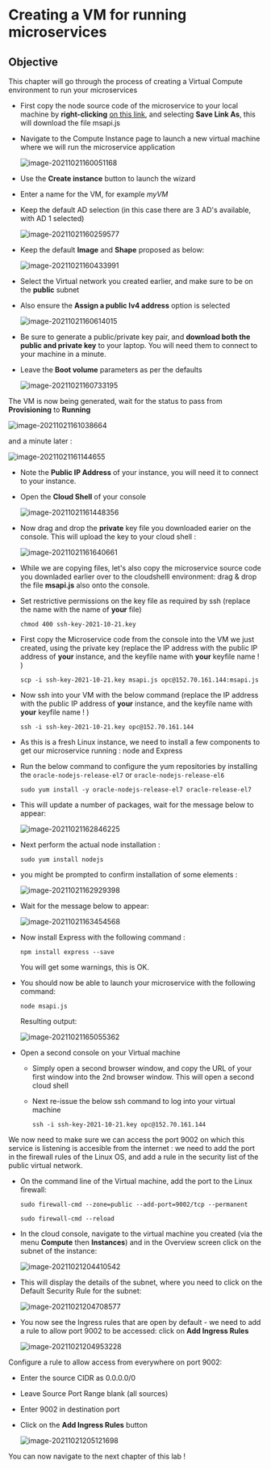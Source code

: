 # Creating a VM for running microservices



## Objective

This chapter will go through the process of creating a Virtual Compute environment to run your microservices

- First copy the node source code of the microservice to your local machine by 
  **right-clicking** [on this link](code/msapi.js), and selecting **Save Link As**, this will download the file msapi.js

- Navigate to the Compute Instance page to launch a new virtual machine where we will run the microservice application

  ![image-20211021160051168](images/image-20211021160051168.png)

- Use the **Create instance** button to launch the wizard

- Enter a name for the VM, for example *myVM*

- Keep the default AD selection (in this case there are 3 AD's available, with AD 1 selected)

  ![image-20211021160259577](images/image-20211021160259577.png)

- Keep the default **Image** and **Shape** proposed as below:

  ![image-20211021160433991](images/image-20211021160433991.png)

- Select the Virtual network you created earlier, and make sure to be on the **public** subnet

- Also ensure the **Assign a public Iv4 address** option is selected

  ![image-20211021160614015](images/image-20211021160614015.png)

- Be sure to generate a public/private key pair, and **download both the public and private key** to your laptop.  You will need them to connect to your machine in a minute.

- Leave the **Boot volume** parameters as per the defaults

  ![image-20211021160733195](images/image-20211021160733195.png)

The VM is now being generated, wait for the status to pass from **Provisioning** to **Running**

![image-20211021161038664](images/image-20211021161038664.png)

and a minute later : 

![image-20211021161144655](images/image-20211021161144655.png)

- Note the **Public IP Address** of your instance, you will need it to connect to your instance.

- Open the **Cloud Shell** of your console

  ![image-20211021161448356](images/image-20211021161448356.png)

- Now drag and drop the **private** key file you downloaded earier on the console.  This will upload the key to your cloud shell :

  ![image-20211021161640661](images/image-20211021161640661.png)

- While we are copying files, let's also copy the microservice source code you downladed earlier over to the cloudshelll environment: drag & drop the file **msapi.js** also onto the console.

- Set restrictive permissions on the key file as required by ssh 
  (replace the name with the name of **your** file)

  ```
  chmod 400 ssh-key-2021-10-21.key
  ```

- First copy the Microservice code from the console into the VM we just created, using the private key (replace the IP address with the public IP address of **your** instance, and the keyfile name with **your** keyfile name ! )

  ```
  scp -i ssh-key-2021-10-21.key msapi.js opc@152.70.161.144:msapi.js
  ```

- Now ssh into your VM with the below command
  (replace the IP address with the public IP address of **your** instance, and the keyfile name with **your** keyfile name ! )

  ```
  ssh -i ssh-key-2021-10-21.key opc@152.70.161.144
  ```

- As this is a fresh Linux instance, we need to install a few components to get our microservice running : node and Express

- Run the below command to configure the yum repositories by installing the `oracle-nodejs-release-el7` or `oracle-nodejs-release-el6`

  ```
  sudo yum install -y oracle-nodejs-release-el7 oracle-release-el7
  ```

- This will update a number of packages, wait for the message below to appear: 

  ![image-20211021162846225](images/image-20211021162846225.png)

- Next perform the actual node installation : 

  ```
  sudo yum install nodejs
  ```

- you might be prompted to confirm installation of some elements :

  ![image-20211021162929398](/Users/jleemans/dev/github/cloudtestdrive/DataManagement/DataMesh/DataMeshMonolithMicro/04-microservice/images/image-20211021162929398.png)

- Wait for the message below to appear:

  ![image-20211021163454568](images/image-20211021163454568.png)

- Now install Express with the following command :

  ```
  npm install express --save
  ```

  You will get some warnings, this is OK.

- You should now be able to launch your microservice with the following command:

  ```
  node msapi.js
  ```

  Resulting output: 

  ![image-20211021165055362](images/image-20211021165055362.png)



- Open a second console on your Virtual machine

  - Simply open a second browser window, and copy the URL of your first window into the 2nd browser window.  This will open a second cloud shell

  - Next re-issue the below ssh command to log into your virtual machine

    ```
    ssh -i ssh-key-2021-10-21.key opc@152.70.161.144
    ```

We now need to make sure we can access the port 9002 on which this service is listening is accesible from the internet : we need to add the port in the firewall rules of the Linux OS, and add a rule in the security list of the public virtual network.

- On the command line of the Virtual machine, add the port to the Linux firewall:

  ```
  sudo firewall-cmd --zone=public --add-port=9002/tcp --permanent
  
  sudo firewall-cmd --reload
  ```

- In the cloud console, navigate to the virtual machine you created (via the menu **Compute** then **Instances**) and in the Overview screen click on the subnet of the instance:

  ![image-20211021204410542](images/image-20211021204410542.png)

- This will display the details of the subnet, where you need to click on the Default Security Rule for the subnet:  

  ![image-20211021204708577](images/image-20211021204708577.png)

- You now see the Ingress rules that are open by default - we need to add a rule to allow port 9002 to be accessed: click on **Add Ingress Rules**

  ![image-20211021204953228](images/image-20211021204953228.png)



Configure a rule to allow access from everywhere on port 9002:

- Enter the source CIDR as 0.0.0.0/0

- Leave Source Port Range blank (all sources)

- Enter 9002 in destination port

- Click on the **Add Ingress Rules** button

  ![image-20211021205121698](images/image-20211021205121698.png)





You can now navigate to the next chapter of this lab !
